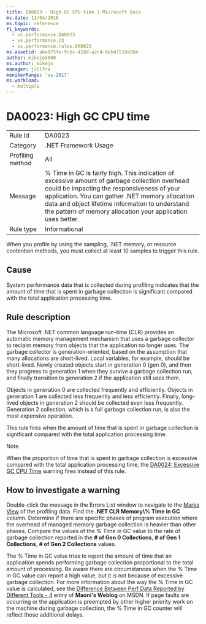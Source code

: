 ```yaml
---
title: DA0023 - High GC CPU time | Microsoft Docs
ms.date: 11/04/2016
ms.topic: reference
f1_keywords: 
  - vs.performance.DA0023
  - vs.performance.23
  - vs.performance.rules.DA0023
ms.assetid: aba875fe-9cbc-418d-a2c4-6eb47519a5bb
author: mikejo5000
ms.author: mikejo
manager: jillfra
monikerRange: 'vs-2017'
ms.workload: 
  - multiple
---
```

# DA0023: High GC CPU time

|||
|-|-|
|Rule Id|DA0023|
|Category|.NET Framework Usage|
|Profiling method|All|
|Message|% Time in GC is fairly high. This indication of excessive amount of garbage collection overhead could be impacting the responsiveness of your application. You can gather .NET memory allocation data and object lifetime information to understand the pattern of memory allocation your application uses better.|
|Rule type|Informational|

 When you profile by using the sampling, .NET memory, or resource contention methods, you must collect at least 10 samples to trigger this rule.

## Cause
 System performance data that is collected during profiling indicates that the amount of time that is spent in garbage collection is significant compared with the total application processing time.

## Rule description
 The Microsoft .NET common language run-time (CLR) provides an automatic memory management mechanism that uses a garbage collector to reclaim memory from objects that the application no longer uses. The garbage collector is generation-oriented, based on the assumption that many allocations are short-lived. Local variables, for example, should be short-lived. Newly created objects start in generation 0 (gen 0), and then they progress to generation 1 when they survive a garbage collection run, and finally transition to generation 2 if the application still uses them.

 Objects in generation 0 are collected frequently and efficiently. Objects in generation 1 are collected less frequently and less efficiently. Finally, long-lived objects in generation 2 should be collected even less frequently. Generation 2 collection, which is a full garbage collection run, is also the most expensive operation.

 This rule fires when the amount of time that is spent in garbage collection is significant compared with the total application processing time.

> [!NOTE]
> When the proportion of time that is spent in garbage collection is excessive compared with the total application processing time, the [DA0024: Excessive GC CPU Time](../profiling/da0024-excessive-gc-cpu-time.md) warning fires instead of this rule.

## How to investigate a warning
 Double-click the message in the Errors List window to navigate to the [Marks View](../profiling/marks-view.md) of the profiling data. Find the **.NET CLR Memory\\% Time in GC** column. Determine if there are specific phases of program execution where the overhead of managed memory garbage collection is heavier than other phases. Compare the values of the % Time in GC value to the rate of garbage collection reported in the **# of Gen 0 Collections**, **# of Gen 1 Collections**, **# of Gen 2 Collections** values.

 The % Time in GC value tries to report the amount of time that an application spends performing garbage collection proportional to the total amount of processing. Be aware there are circumstances when the % Time in GC value can report a  high value, but it is not because of excessive garbage collection. For more information about the way the % Time in GC value is calculated, see the [Difference Between Perf Data Reported by Different Tools - 4](https://devblogs.microsoft.com/maoni/archive/difference-between-perf-data-reported-by-different-tools-4.aspx) entry of **Maoni's Weblog** on MSDN. If page faults are occurring or the application is preempted by other higher priority work on the machine during garbage collection, the % Time in GC counter will reflect those additional delays.
